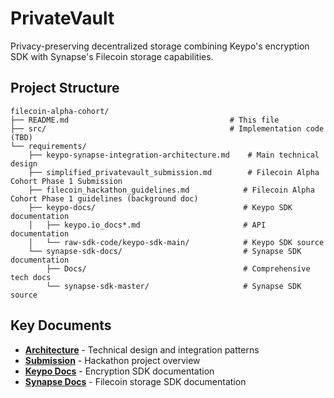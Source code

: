 # PrivateVault

Privacy-preserving decentralized storage combining Keypo's encryption SDK with Synapse's Filecoin storage capabilities.

## Project Structure

```
filecoin-alpha-cohort/
├── README.md                                    # This file
├── src/                                         # Implementation code (TBD)
└── requirements/
    ├── keypo-synapse-integration-architecture.md    # Main technical design
    ├── simplified_privatevault_submission.md        # Filecoin Alpha Cohort Phase 1 Submission
    ├── filecoin_hackathon_guidelines.md            # Filecoin Alpha Cohort Phase 1 guidelines (background doc)
    ├── keypo-docs/                                 # Keypo SDK documentation
    │   ├── keypo.io_docs*.md                       # API documentation
    │   └── raw-sdk-code/keypo-sdk-main/            # Keypo SDK source
    └── synapse-sdk-docs/                           # Synapse SDK documentation
        ├── Docs/                                   # Comprehensive tech docs
        └── synapse-sdk-master/                     # Synapse SDK source
```

## Key Documents

- **[Architecture](requirements/keypo-synapse-integration-architecture.md)** - Technical design and integration patterns
- **[Submission](requirements/simplified_privatevault_submission.md)** - Hackathon project overview
- **[Keypo Docs](requirements/keypo-docs/)** - Encryption SDK documentation  
- **[Synapse Docs](requirements/synapse-sdk-docs/Docs/)** - Filecoin storage SDK documentation